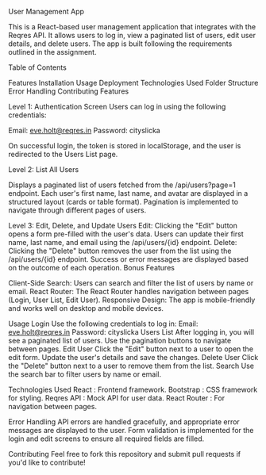 User Management App

This is a React-based user management application that integrates with the Reqres API. It allows users to log in, view a paginated list of users, edit user details, and delete users. The app is built following the requirements outlined in the assignment.

Table of Contents

Features
Installation
Usage
Deployment
Technologies Used
Folder Structure
Error Handling
Contributing
Features

Level 1: Authentication Screen
Users can log in using the following credentials:

Email: eve.holt@reqres.in
Password: cityslicka

On successful login, the token is stored in localStorage, and the user is redirected to the Users List page.

Level 2: List All Users

Displays a paginated list of users fetched from the /api/users?page=1 endpoint.
Each user's first name, last name, and avatar are displayed in a structured layout (cards or table format).
Pagination is implemented to navigate through different pages of users.


Level 3: Edit, Delete, and Update Users
Edit: Clicking the "Edit" button opens a form pre-filled with the user's data. 
Users can update their first name, last name, and email using the /api/users/{id} endpoint.
Delete: Clicking the "Delete" button removes the user from the list using the /api/users/{id} endpoint.
Success or error messages are displayed based on the outcome of each operation.
Bonus Features

Client-Side Search: Users can search and filter the list of users by name or email.
React Router: The React Router handles navigation between pages (Login, User List, Edit User).
Responsive Design: The app is mobile-friendly and works well on desktop and mobile devices.


Usage
Login
Use the following credentials to log in:
Email: eve.holt@reqres.in
Password: cityslicka
Users List
After logging in, you will see a paginated list of users.
Use the pagination buttons to navigate between pages.
Edit User
Click the "Edit" button next to a user to open the edit form.
Update the user's details and save the changes.
Delete User
Click the "Delete" button next to a user to remove them from the list.
Search
Use the search bar to filter users by name or email.


Technologies Used
React : Frontend framework.
Bootstrap : CSS framework for styling.
Reqres API : Mock API for user data.
React Router : For navigation between pages.  

Error Handling
API errors are handled gracefully, and appropriate error messages are displayed to the user.
Form validation is implemented for the login and edit screens to ensure all required fields are filled. 

Contributing
Feel free to fork this repository and submit pull requests if you'd like to contribute! 


